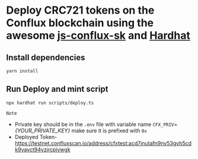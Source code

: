 # Deploy CRC721 tokens on the Conflux blockchain using the awesome [js-conflux-sk]('https://github.com/Conflux-Chain/js-conflux-sdk/tree/e0de8942dcb7fff8a3d5781a011d50e519ddf8a0') and [Hardhat]('https://hardhat.org/')

## Install dependencies

```shell
yarn install
```

## Run Deploy and mint script

```shell
npx hardhat run scripts/deploy.ts
```

`Note`

- Private key should be in the `.env` file with variable name `CFX_PRIV`= _{YOUR_PRIVATE_KEY}_ make sure it is prefixed with `0x`
- Deployed Token- https://testnet.confluxscan.io/address/cfxtest:acd7jnutafn9nv53gvh5cdk9yayct94yzjrcpjvwgk
